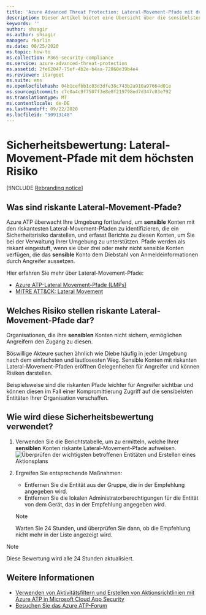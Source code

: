 ```yaml
---
title: 'Azure Advanced Threat Protection: Lateral-Movement-Pfade mit dem höchsten Risiko'
description: Dieser Artikel bietet eine Übersicht über die sensibelsten Azure ATP-Entitäten mit den Lateral-Movement-Pfade mit dem höchsten Risiko im Bericht zur Bewertung des Identitätssicherheitsstatus.
keywords: ''
author: shsagir
ms.author: shsagir
manager: rkarlin
ms.date: 08/25/2020
ms.topic: how-to
ms.collection: M365-security-compliance
ms.service: azure-advanced-threat-protection
ms.assetid: 2fe62047-75ef-4b2e-b4aa-72860e39b4e4
ms.reviewer: itargoet
ms.suite: ems
ms.openlocfilehash: 04b1cefbb1c03d3dfe38c743b2a910a97664d01e
ms.sourcegitcommit: c7c0a4c9f7507f3e8e0f219798ed7d347c03e792
ms.translationtype: MT
ms.contentlocale: de-DE
ms.lasthandoff: 09/22/2020
ms.locfileid: "90913148"
---
```

# <a name="security-assessment-riskiest-lateral-movement-paths-lmp"></a>Sicherheitsbewertung: Lateral-Movement-Pfade mit dem höchsten Risiko

[!INCLUDE [Rebranding notice](includes/rebranding.md)]

## <a name="what-are-risky-lateral-movement-paths"></a>Was sind riskante Lateral-Movement-Pfade?

Azure ATP überwacht Ihre Umgebung fortlaufend, um **sensible** Konten mit den riskantesten Lateral-Movement-Pfaden zu identifizieren, die ein Sicherheitsrisiko darstellen, und erfasst Berichte zu diesen Konten, um Sie bei der Verwaltung Ihrer Umgebung zu unterstützen. Pfade werden als riskant eingestuft, wenn sie über drei oder mehr nicht sensible Konten verfügen, die das **sensible** Konto dem Diebstahl von Anmeldeinformationen durch Angreifer aussetzen.

Hier erfahren Sie mehr über Lateral-Movement-Pfade:

- [Azure ATP-Lateral Movement-Pfade (LMPs)](use-case-lateral-movement-path.md)
- [MITRE ATT&CK: Lateral Movement](https://attack.mitre.org/tactics/TA0008/)

## <a name="what-risk-do-risky-lateral-movement-paths-pose"></a>Welches Risiko stellen riskante Lateral-Movement-Pfade dar?

Organisationen, die ihre **sensiblen** Konten nicht sichern, ermöglichen Angreifern den Zugang zu diesen.

Böswillige Akteure suchen ähnlich wie Diebe häufig in jeder Umgebung nach dem einfachsten und lautlosesten Weg. Sensible Konten mit riskanten Lateral-Movement-Pfaden eröffnen Gelegenheiten für Angreifer und können Risiken darstellen.

Beispielsweise sind die riskanten Pfade leichter für Angreifer sichtbar und können diesen im Fall einer Kompromittierung Zugriff auf die sensibelsten Entitäten Ihrer Organisation verschaffen.

## <a name="how-do-i-use-this-security-assessment"></a>Wie wird diese Sicherheitsbewertung verwendet?

1. Verwenden Sie die Berichtstabelle, um zu ermitteln, welche Ihrer **sensiblen** Konten riskante Lateral-Movement-Pfade aufweisen.
    ![Überprüfen der wichtigsten betroffenen Entitäten und Erstellen eines Aktionsplans](media/atp-cas-isp-riskiest-lmp-1.png)
1. Ergreifen Sie entsprechende Maßnahmen:
    - Entfernen Sie die Entität aus der Gruppe, die in der Empfehlung angegeben wird.
    - Entfernen Sie die lokalen Administratorberechtigungen für die Entität von dem Gerät, das in der Empfehlung angegeben wird.

    > [!NOTE]
    > Warten Sie 24 Stunden, und überprüfen Sie dann, ob die Empfehlung nicht mehr in der Liste angezeigt wird.

> [!NOTE]
> Diese Bewertung wird alle 24 Stunden aktualisiert.

## <a name="see-also"></a>Weitere Informationen

- [Verwenden von Aktivitätsfiltern und Erstellen von Aktionsrichtlinien mit Azure ATP in Microsoft Cloud App Security](activities-filtering-mcas.md)
- [Besuchen Sie das Azure ATP-Forum](https://aka.ms/azureatpcommunity)
